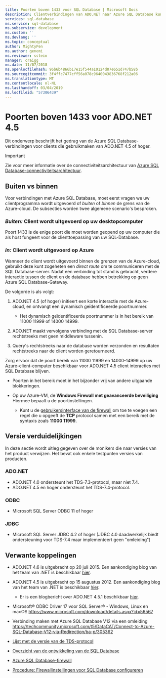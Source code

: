 ```yaml
---
title: Poorten boven 1433 voor SQL Database | Microsoft Docs
description: Clientverbindingen van ADO.NET naar Azure SQL Database kunnen de proxy overslaan en Communiceer rechtstreeks met de database met behulp van andere poorten dan 1433.
services: sql-database
ms.service: sql-database
ms.subservice: development
ms.custom: ''
ms.devlang: ''
ms.topic: conceptual
author: MightyPen
ms.author: genemi
ms.reviewer: sstein
manager: craigg
ms.date: 11/07/2018
ms.openlocfilehash: 96b6b4866b17e15f544a10124d07e651d747b58b
ms.sourcegitcommit: 3f4ffc7477cff56a078c9640043836768f212a06
ms.translationtype: MT
ms.contentlocale: nl-NL
ms.lasthandoff: 03/04/2019
ms.locfileid: "57306439"
---
```

# <a name="ports-beyond-1433-for-adonet-45"></a>Poorten boven 1433 voor ADO.NET 4.5

Dit onderwerp beschrijft het gedrag van de Azure SQL Database-verbindingen voor clients die gebruikmaken van ADO.NET 4.5 of hoger.

> [!IMPORTANT]
> Zie voor meer informatie over de connectiviteitsarchitectuur van [Azure SQL Database-connectiviteitsarchitectuur](sql-database-connectivity-architecture.md).
>

## <a name="outside-vs-inside"></a>Buiten vs binnen

Voor verbindingen met Azure SQL Database, moet eerst vragen we uw clientprogramma wordt uitgevoerd of *buiten* of *binnen* de grens van de Azure-cloud. De subsecties worden twee algemene scenario's besproken.

### <a name="outside-client-runs-on-your-desktop-computer"></a>*Buiten:* Client wordt uitgevoerd op uw desktopcomputer

Poort 1433 is de enige poort die moet worden geopend op uw computer die als host fungeert voor de clienttoepassing van uw SQL-Database.

### <a name="inside-client-runs-on-azure"></a>*In:* Client wordt uitgevoerd op Azure

Wanneer de client wordt uitgevoerd binnen de grenzen van de Azure-cloud, gebruikt deze kunt zogeheten een *direct route* om te communiceren met de SQL Database-server. Nadat een verbinding tot stand is gebracht, verdere interactie tussen de client en de database hebben betrekking op geen Azure SQL Database-Gateway.

De volgorde is als volgt:

1. ADO.NET 4.5 (of hoger) initieert een korte interactie met de Azure-cloud, en ontvangt een dynamisch geïdentificeerde poortnummer.

   * Het dynamisch geïdentificeerde poortnummer is in het bereik van 11000 11999 of 14000 14999.
2. ADO.NET maakt vervolgens verbinding met de SQL Database-server rechtstreeks met geen middleware tussenin.
3. Query's rechtstreeks naar de database worden verzonden en resultaten rechtstreeks naar de client worden geretourneerd.

Zorg ervoor dat de poort bereik van 11000 11999 en 14000-14999 op uw Azure-client-computer beschikbaar voor ADO.NET 4.5 client interacties met SQL Database blijven.

* Poorten in het bereik moet in het bijzonder vrij van andere uitgaande blokkeringen.
* Op uw Azure-VM, de **Windows Firewall met geavanceerde beveiliging** Hiermee bepaalt u de poortinstellingen.
  
  * Kunt u de [gebruikersinterface van de firewall](https://msdn.microsoft.com/library/cc646023.aspx) om toe te voegen een regel die u opgeeft de **TCP** protocol samen met een bereik met de syntaxis zoals **11000 11999**.

## <a name="version-clarifications"></a>Versie verduidelijkingen

In deze sectie wordt uitleg gegeven over de monikers die naar versies van het product verwijzen. Het bevat ook enkele testpunten versies van producten.

### <a name="adonet"></a>ADO.NET

* ADO.NET 4.0 ondersteunt het TDS-7.3-protocol, maar niet 7.4.
* ADO.NET 4.5 en hoger ondersteunt het TDS-7.4-protocol.

### <a name="odbc"></a>ODBC

* Microsoft SQL Server ODBC 11 of hoger

### <a name="jdbc"></a>JDBC

* Microsoft SQL Server JDBC 4.2 of hoger (JDBC 4.0 daadwerkelijk biedt ondersteuning voor TDS-7.4 maar implementeert geen "omleiding")

## <a name="related-links"></a>Verwante koppelingen

* ADO.NET 4.6 is uitgebracht op 20 juli 2015. Een aankondiging blog van het team van .NET is beschikbaar [hier](https://blogs.msdn.com/b/dotnet/archive/20../../announcing-net-framework-4-6.aspx).
* ADO.NET 4.5 is uitgebracht op 15 augustus 2012. Een aankondiging blog van het team van .NET is beschikbaar [hier](https://blogs.msdn.com/b/dotnet/archive/20../../announcing-the-release-of-net-framework-4-5-rtm-product-and-source-code.aspx).
  * Er is een blogbericht over ADO.NET 4.5.1 beschikbaar [hier](https://blogs.msdn.com/b/dotnet/archive/20../../announcing-the-net-framework-4-5-1-preview.aspx).

* Microsoft® ODBC Driver 17 voor SQL Server® - Windows, Linux en macOS https://www.microsoft.com/download/details.aspx?id=56567

* Verbinding maken met Azure SQL Database V12 via een omleiding https://techcommunity.microsoft.com/t5/DataCAT/Connect-to-Azure-SQL-Database-V12-via-Redirection/ba-p/305362

* [Lijst met de versie van de TDS-protocol](http://www.freetds.org/userguide/tdshistory.htm)
* [Overzicht van de ontwikkeling van de SQL Database](sql-database-develop-overview.md)
* [Azure SQL Database-firewall](sql-database-firewall-configure.md)
* [Procedure: Firewallinstellingen voor SQL Database configureren](sql-database-configure-firewall-settings.md)


